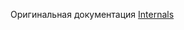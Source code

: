 Оригинальная документация 
<a class="el" href="http://docs.banshee3d.com/Native/group___internals.html">Internals</a>
